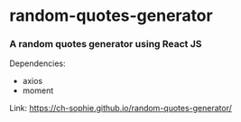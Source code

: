 # random-quotes-generator
### A random quotes generator using React JS   
Dependencies: 
-  axios
- moment  

Link: https://ch-sophie.github.io/random-quotes-generator/ 

